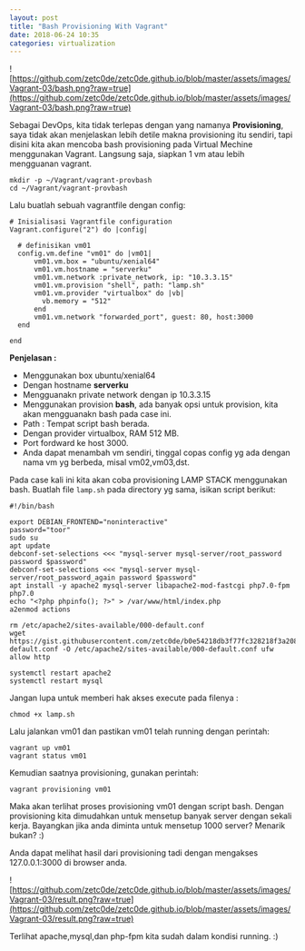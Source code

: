 ```yaml
---
layout: post
title: "Bash Provisioning With Vagrant" 
date: 2018-06-24 10:35
categories: virtualization
---
```

![https://github.com/zetc0de/zetc0de.github.io/blob/master/assets/images/Vagrant-03/bash.png?raw=true](https://github.com/zetc0de/zetc0de.github.io/blob/master/assets/images/Vagrant-03/bash.png?raw=true)

Sebagai DevOps, kita tidak terlepas dengan yang namanya **Provisioning**, saya tidak akan menjelaskan lebih detile makna provisioning itu sendiri, tapi disini kita akan mencoba bash provisioning pada Virtual Mechine menggunakan Vagrant. Langsung saja, siapkan 1 vm atau lebih mengguanan vagrant. 
```
mkdir -p ~/Vagrant/vagrant-provbash
cd ~/Vagrant/vagrant-provbash
```
Lalu buatlah sebuah vagrantfile dengan config:
```
# Inisialisasi Vagrantfile configuration
Vagrant.configure("2") do |config|

  # definisikan vm01
  config.vm.define "vm01" do |vm01|
      vm01.vm.box = "ubuntu/xenial64"
      vm01.vm.hostname = "serverku"
      vm01.vm.network :private_network, ip: "10.3.3.15"
      vm01.vm.provision "shell", path: "lamp.sh"
      vm01.vm.provider "virtualbox" do |vb|
        vb.memory = "512"
      end
      vm01.vm.network "forwarded_port", guest: 80, host:3000
  end

end
```
**Penjelasan :**
- Menggunakan box ubuntu/xenial64
- Dengan hostname **serverku**
- Mengguanakn private network dengan ip 10.3.3.15
- Menggunakan provision **bash**, ada banyak opsi untuk provision, kita akan mengguanakn bash pada case ini. 
- Path : Tempat script bash berada.
- Dengan provider virtualbox, RAM 512 MB.
- Port fordward ke host 3000.
- Anda dapat menambah vm sendiri, tinggal copas config yg ada dengan nama vm yg berbeda, misal vm02,vm03,dst.

Pada case kali ini kita akan coba provisioning LAMP STACK menggunakan bash. Buatlah file `lamp.sh` pada directory yg sama, isikan script berikut:
```
#!/bin/bash

export DEBIAN_FRONTEND="noninteractive"
password="toor"
sudo su
apt update
debconf-set-selections <<< "mysql-server mysql-server/root_password password $password"
debconf-set-selections <<< "mysql-server mysql-server/root_password_again password $password"
apt install -y apache2 mysql-server libapache2-mod-fastcgi php7.0-fpm php7.0 
echo "<?php phpinfo(); ?>" > /var/www/html/index.php
a2enmod actions

rm /etc/apache2/sites-available/000-default.conf 
wget https://gist.githubusercontent.com/zetc0de/b0e54218db3f77fc328218f3a20894f1/raw/73a13cd240e3630edaf57975c36737ed5f29e832/000-default.conf -O /etc/apache2/sites-available/000-default.conf ufw allow http

systemctl restart apache2
systemctl restart mysql 
```
Jangan lupa untuk memberi hak akses execute pada filenya :
```
chmod +x lamp.sh
```
Lalu jalankan vm01 dan pastikan vm01 telah running dengan perintah:
```
vagrant up vm01
vagrant status vm01
```
Kemudian saatnya provisioning, gunakan perintah:
```
vagrant provisioning vm01
```
Maka akan terlihat proses provisioning vm01 dengan script bash. Dengan provisioning kita dimudahkan untuk mensetup banyak server dengan sekali kerja. Bayangkan jika anda diminta untuk mensetup 1000 server? Menarik bukan? :)

Anda dapat melihat hasil dari provisioning tadi dengan mengakses 127.0.0.1:3000 di browser anda. 

![https://github.com/zetc0de/zetc0de.github.io/blob/master/assets/images/Vagrant-03/result.png?raw=true](https://github.com/zetc0de/zetc0de.github.io/blob/master/assets/images/Vagrant-03/result.png?raw=true)

Terlihat apache,mysql,dan php-fpm kita sudah dalam kondisi running. :)




